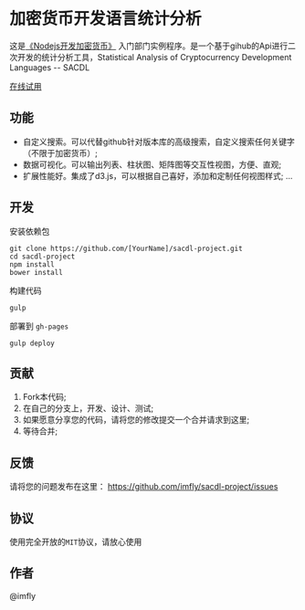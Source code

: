 # 加密货币开发语言统计分析

这是[《Nodejs开发加密货币》](https://github.com/imfly/bitcoin-on-nodejs) 入门部门实例程序。是一个基于gihub的Api进行二次开发的统计分析工具，Statistical Analysis of Cryptocurrency Development Languages -- SACDL

[在线试用](http://imfly.github.io/sacdl-project/)

## 功能

* 自定义搜索。可以代替github针对版本库的高级搜索，自定义搜索任何关键字（不限于加密货币）;
* 数据可视化。可以输出列表、柱状图、矩阵图等交互性视图，方便、直观;
* 扩展性能好。集成了d3.js，可以根据自己喜好，添加和定制任何视图样式;
...

## 开发

安装依赖包

```
git clone https://github.com/[YourName]/sacdl-project.git
cd sacdl-project
npm install
bower install
```

构建代码

```
gulp 
```

部署到 `gh-pages`

```
gulp deploy
```

## 贡献

1. Fork本代码;
2. 在自己的分支上，开发、设计、测试;
3. 如果愿意分享您的代码，请将您的修改提交一个合并请求到这里;
4. 等待合并;

## 反馈

请将您的问题发布在这里： https://github.com/imfly/sacdl-project/issues

## 协议

使用完全开放的`MIT`协议，请放心使用

## 作者

@imfly
